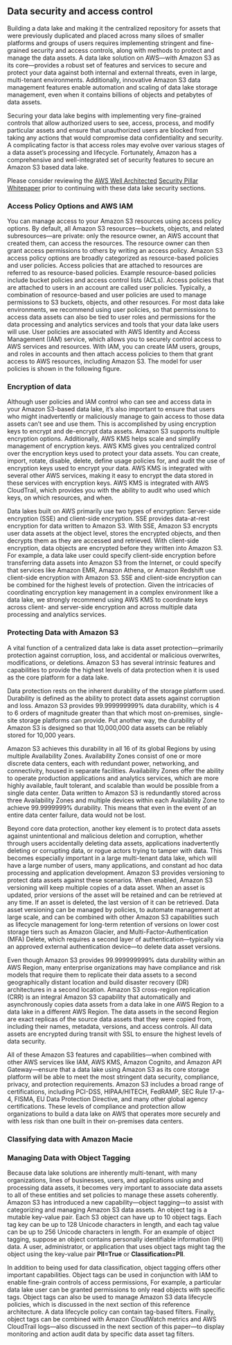 ## Data security and access control

Building a data lake and making it the centralized repository for assets that were previously duplicated and placed across many siloes of smaller platforms and groups of users requires implementing stringent and fine-grained security and access controls, along with methods to protect and manage the data assets. A data lake solution on AWS—with Amazon S3 as its core—provides a robust set of features and services to secure and protect your data against both internal and external threats, even in large, multi-tenant environments. Additionally, innovative Amazon S3 data management features enable automation and scaling of data lake storage management, even when it contains billions of objects and petabytes of data assets.
 
Securing your data lake begins with implementing very fine-grained controls that allow authorized users to see, access, process, and modify particular assets and ensure that unauthorized users are blocked from taking any actions that would compromise data confidentiality and security. A complicating factor is that access roles may evolve over various stages of a data asset’s processing and lifecycle. Fortunately, Amazon has a comprehensive and well-integrated set of security features to secure an Amazon S3 based data lake.

Please consider reviewing the [AWS Well Architected](https://aws.amazon.com/architecture/well-architected/) [Security Pillar Whitepaper](https://d1.awsstatic.com/whitepapers/architecture/AWS-Security-Pillar.pdf) prior to continuing with these data lake security sections.

### Access Policy Options and AWS IAM

You can manage access to your Amazon S3 resources using access policy options. By default, all Amazon S3 resources—buckets, objects, and related subresources—are private: only the resource owner, an AWS account that created them, can access the resources. The resource owner can then grant access permissions to others by writing an access policy. Amazon S3 access policy options are broadly categorized as resource-based policies and user policies. Access policies that are attached to resources are referred to as resource-based policies. Example resource-based policies include bucket policies and access control lists (ACLs). Access policies that are attached to users in an account are called user policies. Typically, a combination of resource-based and user policies are used to manage permissions to S3 buckets, objects, and other resources.
For most data lake environments, we recommend using user policies, so that permissions to access data assets can also be tied to user roles and permissions for the data processing and analytics services and tools that your data lake users will use. User policies are associated with AWS Identity and Access Management (IAM) service, which allows you to securely control access to AWS services and resources. With IAM, you can create IAM users, groups, and roles in accounts and then attach access policies to them that grant access to AWS resources, including Amazon S3. The model for user policies is shown in the following figure.

### Encryption of data

Although user policies and IAM control who can see and access data in your Amazon S3-based data lake, it’s also important to ensure that users who might inadvertently or maliciously manage to gain access to those data assets can’t see and use them. This is accomplished by using encryption keys to encrypt and de-encrypt data assets. Amazon S3 supports multiple encryption options. Additionally, AWS KMS helps scale and simplify management of encryption keys. AWS KMS gives you centralized control over the encryption keys used to protect your data assets. You can create, import, rotate, disable, delete, define usage policies for, and audit the use of encryption keys used to encrypt your data. AWS KMS is integrated with several other AWS services, making it easy to encrypt the data stored in these services with encryption keys. AWS KMS is integrated with AWS CloudTrail, which provides you with the ability to audit who used which keys, on which resources, and when.

Data lakes built on AWS primarily use two types of encryption: Server-side encryption (SSE) and client-side encryption. SSE provides data-at-rest encryption for data written to Amazon S3. With SSE, Amazon S3 encrypts user data assets at the object level, stores the encrypted objects, and then decrypts them as they are accessed and retrieved. With client-side encryption, data objects are encrypted before they written into Amazon S3. For example, a data lake user could specify client-side encryption before transferring data assets into Amazon S3 from the Internet, or could specify that services like Amazon EMR, Amazon Athena, or Amazon Redshift use client-side encryption with Amazon S3. SSE and client-side encryption can be combined for the highest levels of protection. Given the intricacies of coordinating encryption key management in a complex environment like a data lake, we strongly recommend using AWS KMS to coordinate keys across client- and server-side encryption and across multiple data processing and analytics services.

### Protecting Data with Amazon S3

A vital function of a centralized data lake is data asset protection—primarily protection against corruption, loss, and accidental or malicious overwrites, modifications, or deletions. Amazon S3 has several intrinsic features and capabilities to provide the highest levels of data protection when it is used as the core platform for a data lake.

Data protection rests on the inherent durability of the storage platform used. Durability is defined as the ability to protect data assets against corruption and loss. Amazon S3 provides 99.999999999% data durability, which is 4 to 6 orders of magnitude greater than that which most on-premises, single-site storage platforms can provide. Put another way, the durability of Amazon S3 is designed so that 10,000,000 data assets can be reliably stored for 10,000 years.

Amazon S3 achieves this durability in all 16 of its global Regions by using multiple Availability Zones. Availability Zones consist of one or more discrete data centers, each with redundant power, networking, and connectivity, housed in separate facilities. Availability Zones offer the ability to operate production applications and analytics services, which are more highly available, fault tolerant, and scalable than would be possible from a single data center. Data written to Amazon S3 is redundantly stored across three Availability Zones and multiple devices within each Availability Zone to achieve 99.9999999% durability. This means that even in the event of an entire data center failure, data would not be lost.

Beyond core data protection, another key element is to protect data assets against unintentional and malicious deletion and corruption, whether through users accidentally deleting data assets, applications inadvertently deleting or corrupting data, or rogue actors trying to tamper with data. This becomes especially important in a large multi-tenant data lake, which will have a large number of users, many applications, and constant ad hoc data processing and application development. Amazon S3 provides versioning to protect data assets against these scenarios. When enabled, Amazon S3 versioning will keep multiple copies of a data asset. When an asset is updated, prior versions of the asset will be retained and can be retrieved at any time. If an asset is deleted, the last version of it can be retrieved. Data asset versioning can be managed by policies, to automate management at large scale, and can be combined with other Amazon S3 capabilities such as lifecycle management for long-term retention of versions on lower cost storage tiers such as Amazon Glacier, and Multi-Factor-Authentication (MFA) Delete, which requires a second layer of authentication—typically via an approved external authentication device—to delete data asset versions.

Even though Amazon S3 provides 99.999999999% data durability within an AWS Region, many enterprise organizations may have compliance and risk models that require them to replicate their data assets to a second geographically distant location and build disaster recovery (DR) architectures in a second location. Amazon S3 cross-region replication (CRR) is an integral Amazon S3 capability that automatically and asynchronously copies data assets from a data lake in one AWS Region to a data lake in a different AWS Region. The data assets in the second Region are exact replicas of the source data assets that they were copied from, including their names, metadata, versions, and access controls. All data assets are encrypted during transit with SSL to ensure the highest levels of data security.

All of these Amazon S3 features and capabilities—when combined with other AWS services like IAM, AWS KMS, Amazon Cognito, and Amazon API Gateway—ensure that a data lake using Amazon S3 as its core storage platform will be able to meet the most stringent data security, compliance, privacy, and protection requirements. Amazon S3 includes a broad range of certifications, including PCI-DSS, HIPAA/HITECH, FedRAMP, SEC Rule 17-a-4, FISMA, EU Data Protection Directive, and many other global agency certifications. These levels of compliance and protection allow organizations to build a data lake on AWS that operates more securely and with less risk than one built in their on-premises data centers.

### Classifying data with Amazon Macie

### Managing Data with Object Tagging

Because data lake solutions are inherently multi-tenant, with many organizations, lines of businesses, users, and applications using and processing data assets, it becomes very important to associate data assets to all of these entities and set policies to manage these assets coherently. Amazon S3 has introduced a new capability—object tagging—to assist with categorizing and managing Amazon S3 data assets. An object tag is a mutable key-value pair. Each S3 object can have up to 10 object tags. Each tag key can be up to 128 Unicode characters in length, and each tag value can be up to 256 Unicode characters in length. For an example of object tagging, suppose an object contains personally identifiable information (PII) data. A user, administrator, or application that uses object tags might tag the object using the key-value pair **PII=True** or **Classification=PII**.

In addition to being used for data classification, object tagging offers other important capabilities. Object tags can be used in conjunction with IAM to enable fine-grain controls of access permissions, For example, a particular data lake user can be granted permissions to only read objects with specific tags. Object tags can also be used to manage Amazon S3 data lifecycle policies, which is discussed in the next section of this reference architecture. A data lifecycle policy can contain tag-based filters. Finally, object tags can be combined with Amazon CloudWatch metrics and AWS CloudTrail logs—also discussed in the next section of this paper—to display monitoring and action audit data by specific data asset tag filters.
